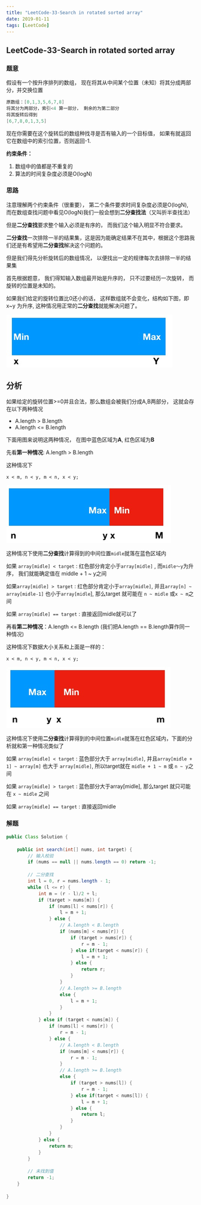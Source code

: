 ```yaml
---
title: "LeetCode-33-Search in rotated sorted array"
date: 2019-01-11
tags: [LeetCode]
---
```


## LeetCode-33-Search in rotated sorted array

### 题意

假设有一个按升序排列的数组， 现在将其从中间某个位置（未知）将其分成两部分，并交换位置

```java
原数组：[0,1,3,5,6,7,8] 
将其分为两部分，索引<4 算一部分， 剩余的为第二部分
将其旋转后得到
[6,7,8,0,1,3,5]
```

现在你需要在这个旋转后的数组种找寻是否有输入的一个目标值， 如果有就返回它在数组中的索引位置，否则返回-1.

**约束条件：**

1. 数组中的值都是不重复的
2. 算法的时间复杂度必须是O(logN)

### 思路

注意理解两个约束条件（很重要）， 第二个条件要求时间复杂度必须是O(logN), 而在数组查找问题中看见O(logN)我们一般会想到**二分查找法**（又叫折半查找法）

但是**二分查找**要求整个输入必须是有序的， 而我们这个输入明显不符合要求。

**二分查找**一次排除一半的结果集，这是因为能确定结果不在其中，根据这个思路我们还是有希望用**二分查找**解决这个问题的。

但是我们得先分析旋转后的数组情况， 以便找出一定的规律每次去排除一半的结果集

首先根据题意， 我们得知输入数组最开始是升序的， 只不过要经历一次旋转， 而旋转的位置是未知的。

如果我们给定的旋转位置比0还小的话， 这样数组就不会变化，结构如下图，即 x~y 为升序, 这种情况用正常的**二分查找**就能解决问题了。

![a](img/a.jpg)

## 分析

如果给定的旋转位置>=0并且合法，那么数组会被我们分成A,B两部分， 这就会存在以下两种情况

- A.length > B.length 
- A.length <= B.length

下面用图来说明这两种情况， 在图中蓝色区域为**A**, 红色区域为**B**

先看**第一种情况**: A.length > B.length

这种情况下 

```
x < m, n < y, m < n, x < y;
```

![b](img/b.jpg)

这种情况下使用**二分查找**计算得到的中间位置`midle`就落在蓝色区域内

如果 `array[midle] < target` : 红色部分肯定小于`array[midle]` , 而`midle～y`为升序， 我们就能确定值在 middle + 1 ~ y之间

如果`array[midle] > target` : 红色部分肯定小于`array[midle]`, 并且`array[n] ~ array[midle-1]` 也小于`array[midle`], 那么target 就可能在 `n ~ midle` 或`x ~ m`之间

如果 `array[midle] == target` : 直接返回midle就可以了



再看**第二种情况**：A.length <= B.length (我们把A.length == B.length算作同一种情况)

这种情况下数据大小关系和上面是一样的：

```
x < m, n < y, m < n, x < y;
```


![c](img/c.jpg)

这种情况下使用**二分查找**计算得到的中间位置`midle`就落在红色区域内，下面的分析就和第一种情况类似了

如果 `array[midle] < target` :  蓝色部分大于 `array[midle]`, 并且`array[midle + 1] ~ array[m]` 也大于 `array[midle]`, 所以target就在 `midle + 1 ~ m` 或 `n ~ y`之间

如果 `array[midle] > target` : 蓝色部分大于array[midle],  那么target 就只可能在 `x ~ midle` 之间

如果 `array[midle] == target` : 直接返回midle

### 解题

```java
public Class Solution {
    
    public int search(int[] nums, int target) {
        // 输入校验
        if (nums == null || nums.length == 0) return -1;
        
        // 二分查找
        int l = 0, r = nums.length - 1;
        while (l <= r) {
            int m = (r - l)/2 + l;
            if (target > nums[m]) {
                if (nums[l] < nums[r]) {
                    l = m + 1;
                } else {
                    // A.length < B.length
                    if (nums[m] < nums[r]) {
                        if (target > nums[r]) {
                            r = m - 1;
                        } else if(target < nums[r]) {
                            l = m + 1;
                        } else {
                            return r;
                        }
                    } 
                    // A.length >= B.length
                    else {
                        l = m + 1;
                    }
                }
            } else if (target < nums[m]) {
                if (nums[l] < nums[r]) {
                    r = m - 1;
                } else {
                    // A.length < B.length
                    if (nums[m] < nums[r]) {
                        r = m - 1;
                    } 
                    // A.length >= B.length
                    else {
                        if (target > nums[l]) {
                        	r = m - 1;
                        } else if(target < nums[l]) {
                            l = m + 1;
                        } else {
                            return l;
                        }
                    }
                }
            } else {
                return m;
            }
        }
        
        // 未找到值
        return -1;
    }
    
}
```


